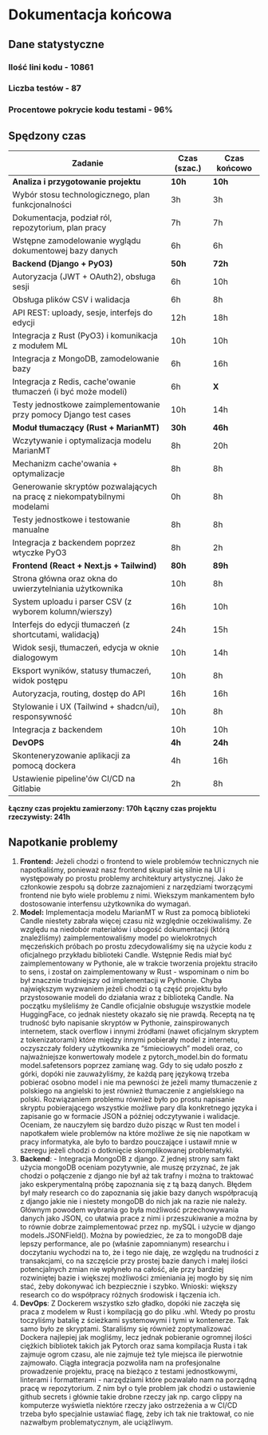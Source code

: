 # Dokumentacja końcowa


## Dane statystyczne


### Ilość lini kodu - 10861
### Liczba testów - 87
### Procentowe pokrycie kodu testami - 96%




## Spędzony czas




| **Zadanie** | **Czas (szac.)** | **Czas końcowo**|
|---|---|---|
| **Analiza i przygotowanie projektu** | **10h** | **10h**
| Wybór stosu technologicznego, plan funkcjonalności | 3h | 3h
| Dokumentacja, podział ról, repozytorium, plan pracy | 7h | 7h
| Wstępne zamodelowanie wyglądu dokumentowej bazy danych | 6h | 6h
| **Backend (Django + PyO3)** | **50h** | **72h**
| Autoryzacja (JWT + OAuth2), obsługa sesji | 6h | 10h
| Obsługa plików CSV i walidacja | 6h | 8h
| API REST: uploady, sesje, interfejs do edycji | 12h | 18h
| Integracja z Rust (PyO3) i komunikacja z modułem ML | 10h | 10h
| Integracja z MongoDB, zamodelowanie bazy | 6h | 16h
| Integracja z Redis, cache'owanie tłumaczeń (i być może modeli) | 6h | **X**
| Testy jednostkowe zaimplementowanie przy pomocy Django test cases | 10h | 14h
| **Moduł tłumaczący (Rust + MarianMT)** | **30h** | **46h** |
| Wczytywanie i optymalizacja modelu MarianMT | 8h | 20h |
| Mechanizm cache'owania + optymalizacje | 8h | 8h |
| Generowanie skryptów pozwalających na pracę z niekompatybilnymi modelami | 0h | 8h |
| Testy jednostkowe i testowanie manualne | 8h | 8h |
| Integracja z backendem poprzez wtyczke PyO3 | 8h | 2h | 
| **Frontend (React + Next.js + Tailwind)** | **80h** | **89h** |
| Strona główna oraz okna do uwierzytelniania użytkownika | 10h | 8h |
| System uploadu i parser CSV (z wyborem kolumn/wierszy) | 16h | 10h |
| Interfejs do edycji tłumaczeń (z shortcutami, walidacją) | 24h | 15h |
| Widok sesji, tłumaczeń, edycja w oknie dialogowym | 10h | 14h |
| Eksport wyników, statusy tłumaczeń, widok postępu | 10h | 8h |
| Autoryzacja, routing, dostęp do API | 16h | 16h |
| Stylowanie i UX (Tailwind + shadcn/ui), responsywność | 10h | 8h |
| Integracja z backendem | 10h | 10h |
| **DevOPS** | **4h** | **24h** |
| Skonteneryzowanie aplikacji za pomocą dockera | 4h | 16h |
| Ustawienie pipeline'ów CI/CD na Gitlabie | 2h | 8h |


**Łączny czas projektu zamierzony: 170h**
**Łączny czas projektu rzeczywisty: 241h**


## Napotkanie problemy


1. **Frontend:**
Jeżeli chodzi o frontend to wiele problemów technicznych nie napotkaliśmy, ponieważ nasz frontend skupiał się silnie na UI i występowały po prostu problemy architektury artystycznej. Jako że członkowie zespołu są dobrze zaznajomieni z narzędziami tworzącymi frontend nie było wiele problemu z nimi. Wiekszym mankamentem było dostosowanie interfensu użytkownika do wymagań.
2. **Model:**
Implementacja modelu MarianMT w Rust za pomocą biblioteki Candle niestety zabrała więcej czasu niż względnie oczekiwaliśmy. Ze względu na niedobór materiałów i ubogość dokumentacji (którą znaleźliśmy) zaimplementowaliśmy model po wielokrotnych męczeńskich próbach po prostu zdecydowaliśmy się na użycie kodu z oficjalnego przykładu biblioteki Candle. Wstępnie Redis miał być zaimplementowany w Pythonie, ale w trakcie tworzenia projektu straciło to sens, i został on zaimplementowany w Rust - wspominam o nim bo był znacznie trudniejszy od implementacji w Pythonie. Chyba największym wyzwaniem jeżeli chodzi o tą część projektu było przystosowanie modeli do działania wraz z biblioteką Candle. Na początku myśleliśmy że Candle oficjalnie obsługuje wszystkie modele HuggingFace, co jednak niestety okazało się nie prawdą. Receptą na tę trudność było napisanie skryptów w Pythonie, zainspirowanych internetem, stack overflow i innymi źródłami (nawet oficjalnym skryptem z tokenizatorami) które między innymi pobierały model z internetu, oczyszczały foldery użytkownika ze “śmieciowych” modeli oraz, co najważniejsze konwertowały modele z pytorch_model.bin do formatu model.safetensors poprzez zamianę wag. Gdy to się udało poszło z górki, dopóki nie zauważyliśmy, że każdą parę językową trzeba pobierać osobno model i nie ma pewności że jeżeli mamy tłumaczenie z polskiego na angielski to jest również tłumaczenie z angielskiego na polski. Rozwiązaniem problemu również było po prostu napisanie skryptu pobierającego wszystkie możliwe pary dla konkretnego języka i zapisanie go w formacie JSON a później odczytywanie i walidacje. Oceniam, że nauczyłem się bardzo dużo pisząc w Rust ten model i napotkałem wiele problemów na które możliwe że się nie napotkam w pracy informatyka, ale było to bardzo pouczające i ustawił mnie w szeregu jeżeli chodzi o dotknięcie skomplikowanej problematyki.
3. **Backend**:
        - Integracja MongoDB z django. Z jednej strony sam fakt użycia mongoDB oceniam pozytywnie, ale muszę przyznać, że jak chodzi o połączenie z django nie był aż tak trafny i można to traktować jako eskperymentalną próbę zapoznania się z tą bazą danych. Błędem był mały research co do zapoznania się jakie bazy danych współpracują z django jakie nie i niestety mongoDB do nich jak na razie nie należy. Głównym powodem wybrania go była możliwość przechowywania danych jako JSON, co ułatwia prace z nimi i przeszukiwanie a można by to równie dobrze zaimplementować przez np. mySQL i użycie w django models.JSONField(). Można by powiedziec, że za to mongoDB daje lepszy performance, ale po (właśnie zapomnianym) researchu i doczytaniu wychodzi na to, że i tego nie daję, ze względu na trudności z transakcjami, co na szczęście przy prostej bazie danych i małej ilości potencjalnych zmian nie wpłyneło na całość, ale przy bardziej rozwiniętej bazie i większej możliwości zmieniania jej mogło by się nim stać, żeby dokonywać ich bezpiecznie i szybko. Wnioski: większy research co do współpracy różnych środowisk i łączenia ich.
4. **DevOps**:
Z Dockerem wszystko szło gładko, dopóki nie zaczęła się praca z modelem w Rust i kompilacją go do pliku .whl. Wtedy po prostu toczyliśmy batalię z ścieżkami systemowymi i tymi w kontenerze. Tak samo było ze skryptami. Staraliśmy się również zoptymalizować Dockera najlepiej jak mogliśmy, lecz jednak pobieranie ogromnej ilości ciężkich bibliotek takich jak Pytorch oraz sama kompilacja Rusta i tak zajmuje ogrom czasu, ale nie zajmuje też tyle miejsca ile pierwotnie zajmowało.
Ciągła integracja pozwoliła nam na profesjonalne prowadzenie projektu, pracę na bieżąco z testami jednostkowymi, linterami i  formatterami - narzędziami które pozwalało nam na porządną pracę w repozytorium. Z nim był o tyle problem jak chodzi o ustawienie github secrets i głównie takie drobne rzeczy jak np. cargo clippy na komputerze wyświetla niektóre rzeczy jako ostrzeżenia a w CI/CD trzeba było specjalnie ustawiać flagę, żeby ich tak nie traktował, co nie nazwałbym problematycznym, ale uciążliwym. 



